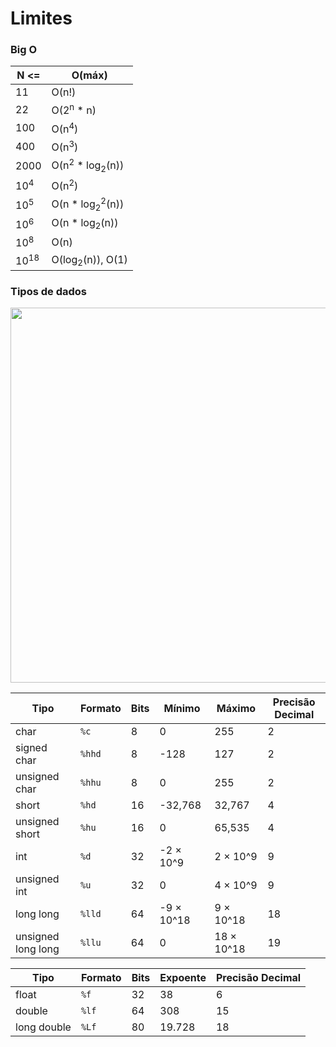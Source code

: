 # Limites

### Big O

| N <=            | O(máx)                                 |
| --------------- | -------------------------------------- |
| 11              | O(n!)                                  |
| 22              | O(2<sup>n</sup> \* n)                  |
| 100             | O(n<sup>4</sup>)                       |
| 400             | O(n<sup>3</sup>)                       |
| 2000            | O(n<sup>2</sup> \* log<sub>2</sub>(n)) |
| 10<sup>4</sup>  | O(n<sup>2</sup>)                       |
| 10<sup>5</sup>  | O(n \* log<sub>2</sub><sup>2</sup>(n)) |
| 10<sup>6</sup>  | O(n \* log<sub>2</sub>(n))             |
| 10<sup>8</sup>  | O(n)                                   |
| 10<sup>18</sup> | O(log<sub>2</sub>(n)), O(1)            |

### Tipos de dados

<img src="https://www.cs.mtsu.edu/~xyang/images/IntegerDataType.png" width="600">

| Tipo               | Formato | Bits | Mínimo     | Máximo     | Precisão Decimal |
| ------------------ | ------- | ---- | ---------- | ---------- | ---------------- |
| char               | `%c`    | 8    | 0          | 255        | 2                |
| signed char        | `%hhd`  | 8    | -128       | 127        | 2                |
| unsigned char      | `%hhu`  | 8    | 0          | 255        | 2                |
| short              | `%hd`   | 16   | -32,768    | 32,767     | 4                |
| unsigned short     | `%hu`   | 16   | 0          | 65,535     | 4                |
| int                | `%d`    | 32   | -2 × 10^9  | 2 × 10^9   | 9                |
| unsigned int       | `%u`    | 32   | 0          | 4 × 10^9   | 9                |
| long long          | `%lld`  | 64   | -9 × 10^18 | 9 × 10^18  | 18               |
| unsigned long long | `%llu`  | 64   | 0          | 18 × 10^18 | 19               |

| Tipo        | Formato | Bits | Expoente | Precisão Decimal |
| ----------- | ------- | ---- | -------- | ---------------- |
| float       | `%f`    | 32   | 38       | 6                |
| double      | `%lf`   | 64   | 308      | 15               |
| long double | `%Lf`   | 80   | 19.728   | 18               |

<div style="page-break-after: always; visibility: hidden">
\pagebreak
</div>
